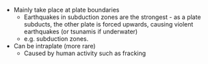 - Mainly take place at plate boundaries
	- Earthquakes in subduction zones are the strongest - as a plate subducts, the other plate is forced upwards, causing violent earthquakes (or tsunamis if underwater)
	- e.g. subduction zones.
- Can be intraplate (more rare)
	- Caused by human activity such as fracking